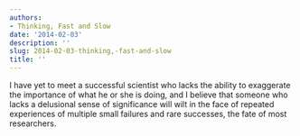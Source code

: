 ```yaml
---
authors:
- Thinking, Fast and Slow
date: '2014-02-03'
description: ''
slug: 2014-02-03-thinking,-fast-and-slow
title: ''
---
```

I have yet to meet a successful scientist who lacks the ability to exaggerate the importance of what he or she is doing, and I believe that someone who lacks a delusional sense of significance will wilt in the face of repeated experiences of multiple small failures and rare successes, the fate of most researchers.



